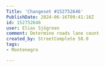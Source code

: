 ```yaml
---
Title: 'Changeset #152752646'
PublishDate: 2024-06-16T09:41:16Z
id: 152752646
user: Elias Sjögreen
comment: Determine roads lane count
created_by: StreetComplete 58.0
tags:
- Montenegro

---
```

